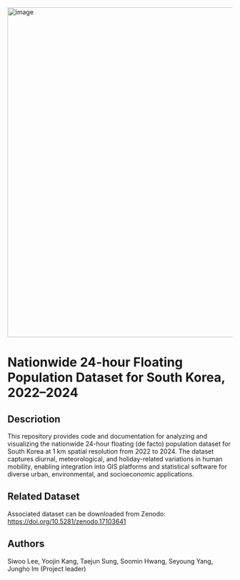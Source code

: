 <img width="698" height="739" alt="image" src="https://github.com/user-attachments/assets/0bdacd69-b914-442e-83f6-5bfef960f3e5" />

# Nationwide 24-hour Floating Population Dataset for South Korea, 2022–2024


## Descriotion
This repository provides code and documentation for analyzing and visualizing the nationwide 24-hour floating (de facto) population dataset for South Korea at 1 km spatial resolution from 2022 to 2024. The dataset captures diurnal, meteorological, and holiday-related variations in human mobility, enabling integration into GIS platforms and statistical software for diverse urban, environmental, and socioeconomic applications.

## Related Dataset
Associated dataset can be downloaded from Zenodo: https://doi.org/10.5281/zenodo.17103641



## Authors
Siwoo Lee, Yoojin Kang, Taejun Sung, Soomin Hwang, Seyoung Yang, Jungho Im (Project leader)

